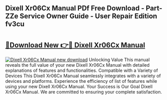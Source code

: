 ## Dixell Xr06Cx Manual PDf Free Download - Part-ZZe Service Owner Guide - User Repair Edition fv3cu

# <h2><a href="http://bc16267.oget.top/?id=Dixell+Xr06Cx+Manual">🔗Download New 👉🔴 Dixell Xr06Cx Manual</a></h2>

[![Dixell Xr06Cx Manual new download](https://i.imgur.com/5g1atiW.png)](http://bc16267.oget.top/?id=Dixell+Xr06Cx+Manual)
Unlocking Value This manual reveals the full value of your new Dixell Xr06Cx Manual with detailed explanations of features and functionalities. Compatible with a Variety of Devices This Dixell Xr06Cx Manual seamlessly integrates with a variety of devices and platforms. Experience the efficiency of list of features while using your new Dixell Xr06Cx Manual. Your Success is Our Goal Dixell Xr06Cx Manual. We are committed to ensuring your complete satisfaction.
